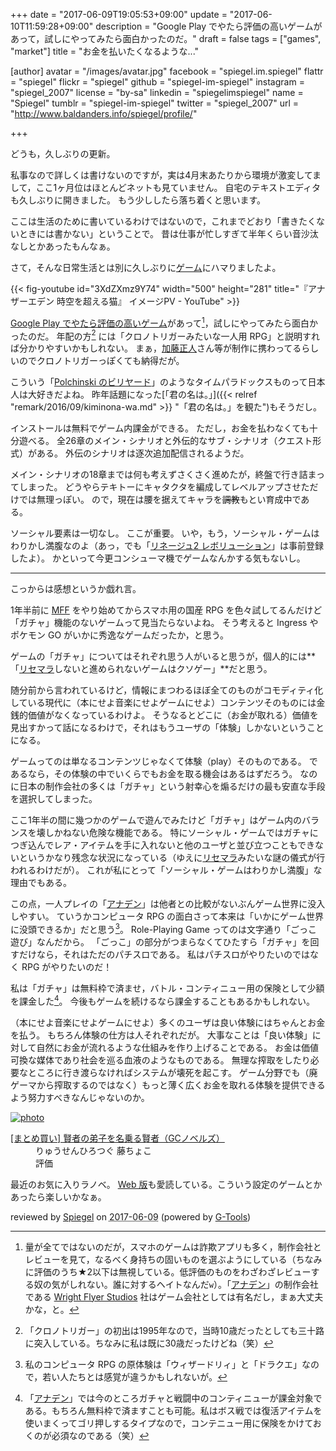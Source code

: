+++
date = "2017-06-09T19:05:53+09:00"
update = "2017-06-10T11:59:28+09:00"
description = "Google Play でやたら評価の高いゲームがあって，試しにやってみたら面白かったのだ。"
draft = false
tags = ["games", "market"]
title = "お金を払いたくなるような..."

[author]
  avatar = "/images/avatar.jpg"
  facebook = "spiegel.im.spiegel"
  flattr = "spiegel"
  flickr = "spiegel"
  github = "spiegel-im-spiegel"
  instagram = "spiegel_2007"
  license = "by-sa"
  linkedin = "spiegelimspiegel"
  name = "Spiegel"
  tumblr = "spiegel-im-spiegel"
  twitter = "spiegel_2007"
  url = "http://www.baldanders.info/spiegel/profile/"

+++

どうも，久しぶりの更新。

私事なので詳しくは書けないのですが，実は4月末あたりから環境が激変してまして，ここ1ヶ月位はほとんどネットも見ていません。
自宅のテキストエディタも久しぶりに開きました。
もう少ししたら落ち着くと思います。

ここは生活のために書いているわけではないので，これまでどおり「書きたくないときには書かない」ということで。
昔は仕事が忙しすぎて半年くらい音沙汰なしとかあったもんなぁ。

さて，そんな日常生活とは別に久しぶりに[ゲーム](https://another-eden.jp/ "アナザーエデン 時空を超える猫（アナデン）")にハマりましたよ。

{{< fig-youtube id="3XdZXmz9Y74" width="500" height="281" title="『アナザーエデン 時空を超える猫』 イメージPV - YouTube" >}}

[Google Play でやたら評価の高いゲーム](https://play.google.com/store/apps/details?id=net.wrightflyer.anothereden "アナザーエデン 時空を超える猫 - Google Play")があって[^dl]，試しにやってみたら面白かったのだ。
年配の方[^age] には「クロノトリガーみたいな一人用 RPG」と説明すれば分かりやすいかもしれない。
まぁ，[加藤正人]さん等が制作に携わってるらしいのでクロノトリガーっぽくても納得だが。

[^dl]: 量が全てではないのだが，スマホのゲームは詐欺アプリも多く，制作会社とレビューを見て，なるべく身持ちの固いものを選ぶようにしている（ちなみに評価のうち★2以下は無視している。低評価のものをわざわざレビューする奴の気がしれない。誰に対するヘイトなんだ`w`）。「[アナデン]」の制作会社である [Wright Flyer Studios] 社はゲーム会社としては有名だし，まぁ大丈夫かな，と。
[^age]: 「クロノトリガー」の初出は1995年なので，当時10歳だったとしても三十路に突入している。ちなみに私は既に30歳だったけどね（笑）

こういう「[Polchinski のビリヤード](http://irobutsu.a.la9.jp/hardsf/timeparadox.html "物理学者によるタイムパラドックス分析")」のようなタイムパラドックスものって日本人は大好きだよね。
昨年話題になった[「君の名は。」]({{< relref "remark/2016/09/kiminona-wa.md" >}} "「君の名は。」を観た")もそうだし。

インストールは無料でゲーム内課金ができる。
ただし，お金を払わなくても十分遊べる。
全26章のメイン・シナリオと外伝的なサブ・シナリオ（クエスト形式）がある。
外伝のシナリオは逐次追加配信されるようだ。

メイン・シナリオの18章までは何も考えずさくさく進めたが，終盤で行き詰まってしまった。
どうやらテキトーにキャタクタを編成してレベルアップさせただけでは無理っぽい。
ので，現在は腰を据えてキャラを~~調教~~もとい育成中である。

ソーシャル要素は一切なし。
ここが重要。
いや，もう，ソーシャル・ゲームはわりかし満腹なのよ（あっ，でも「[リネージュ2 レボリューション](http://l2.netmarble.jp/)」は事前登録したよ）。
かといって今更コンシューマ機でゲームなんかする気もないし。

----

こっからは感想というか戯れ言。

1年半前に [MFF] をやり始めてからスマホ用の国産 RPG を色々試してるんだけど「ガチャ」機能のないゲームって見当たらないよね。
そう考えると Ingress やポケモン GO がいかに秀逸なゲームだったか，と思う。

ゲームの「ガチャ」についてはそれぞれ思う人がいると思うが，個人的には**「[リセマラ]しないと進められないゲームはクソゲー」**だと思う。

随分前から言われているけど，情報にまつわるほぼ全てのものがコモディティ化している現代に（本にせよ音楽にせよゲームにせよ）コンテンツそのものには金銭的価値がなくなっているわけよ。
そうなるとどこに（お金が取れる）価値を見出すかって話になるわけで，それはもうユーザの「体験」しかないということになる。

ゲームってのは単なるコンテンツじゃなくて体験（play）そのものである。
であるなら，その体験の中でいくらでもお金を取る機会はあるはずだろう。
なのに日本の制作会社の多くは「ガチャ」という射幸心を煽るだけの最も安直な手段を選択してしまった。

ここ1年半の間に幾つかのゲームで遊んでみたけど「ガチャ」はゲーム内のバランスを壊しかねない危険な機能である。
特にソーシャル・ゲームではガチャにつぎ込んでレア・アイテムを手に入れないと他のユーザと並び立つこともできないというかなり残念な状況になっている（ゆえに[リセマラ]みたいな謎の儀式が行われるわけだが）。
これが私にとって「ソーシャル・ゲームはわりかし満腹」な理由でもある。

[^gm]: 私のコンピュータ RPG の原体験は「ウィザードリィ」と「ドラクエ」なので，若い人たちとは感覚が違うかもしれないが。

この点，一人プレイの「[アナデン]」は他者との比較がないぶんゲーム世界に没入しやすい。
ていうかコンピュータ RPG の面白さって本来は「いかにゲーム世界に没頭できるか」だと思う[^gm]。
Role-Playing Game ってのは文字通り「ごっこ遊び」なんだから。
「ごっこ」の部分がつまらなくてひたすら「ガチャ」を回すだけなら，それはただのパチスロである。
私はパチスロがやりたいのではなく RPG がやりたいのだ！

私は「ガチャ」は無料枠で済ませ，バトル・コンティニュー用の保険として少額を課金した[^py]。
今後もゲームを続けるなら課金することもあるかもしれない。

[^py]: 「[アナデン]」では今のところガチャと戦闘中のコンティニューが課金対象である。もちろん無料枠で済ますことも可能。私はボス戦では復活アイテムを使いまくってゴリ押しするタイプなので，コンテニュー用に保険をかけておくのが必須なのである（笑）

（本にせよ音楽にせよゲームにせよ）多くのユーザは良い体験にはちゃんとお金を払う。
もちろん体験の仕方は人それぞれだが。
大事なことは「良い体験」に対して自然にお金が流れるような仕組みを作り上げることである。
お金は価値可換な媒体であり社会を巡る血液のようなものである。
無理な搾取をしたり必要なところに行き渡らなければシステムが壊死を起こす。
ゲーム分野でも（廃ゲーマから搾取するのではなく）もっと薄く広くお金を取れる体験を提供できるよう努力すべきなんじゃないのか。

[アナデン]: https://another-eden.jp/ "アナザーエデン 時空を超える猫（アナデン）"
[加藤正人]: https://ja.wikipedia.org/wiki/%E5%8A%A0%E8%97%A4%E6%AD%A3%E4%BA%BA_(%E3%82%B2%E3%83%BC%E3%83%A0%E3%82%AF%E3%83%AA%E3%82%A8%E3%82%A4%E3%82%BF%E3%83%BC) "加藤正人 (ゲームクリエイター) - Wikipedia"
[Wright Flyer Studios]: https://www.wrightflyer.net/
[MFF]: http://www.jp.square-enix.com/MOBIUSFF/ "MOBIUS FINAL FANTASY | SQUARE ENIX"
[リセマラ]: http://dic.nicovideo.jp/a/%E3%83%AA%E3%82%BB%E3%83%9E%E3%83%A9 "リセマラとは (リセマラとは) [単語記事] - ニコニコ大百科"

<div class="hreview" ><a class="item url" href="http://www.amazon.co.jp/exec/obidos/ASIN/B06XYM74MZ/baldandersinf-22/"><img src="https://images-fe.ssl-images-amazon.com/images/I/E1RAuHmAdES._SL160_.png" alt="photo" class="photo"  /></a><dl ><dt class="fn"><a class="item url" href="http://www.amazon.co.jp/exec/obidos/ASIN/B06XYM74MZ/baldandersinf-22/">[まとめ買い] 賢者の弟子を名乗る賢者（GCノベルズ）</a></dt><dd>りゅうせんひろつぐ 藤ちょこ </dd><dd> </dd><dd>評価<abbr class="rating" title="5"><img src="http://g-images.amazon.com/images/G/01/detail/stars-5-0.gif" alt="" /></abbr> </dd></dl><p class="similar"></p>
<p class="description">最近のお気に入りラノベ。 <a href="http://ncode.syosetu.com/n6829bd/">Web 版</a>も愛読している。こういう設定のゲームとかあったら楽しいかなぁ。</p>
<p class="gtools" >reviewed by <a href='#maker' class='reviewer'>Spiegel</a> on <abbr class="dtreviewed" title="2017-06-09">2017-06-09</abbr> (powered by <a href="http://www.goodpic.com/mt/aws/index.html" >G-Tools</a>)</p>
</div>
